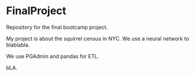 # FinalProject
Repository for the final bootcamp project.

My project is about the squirrel census in NYC. We use a neural network to blablabla.

We use PGAdmin and pandas for ETL.

bLA.
